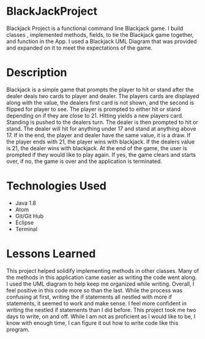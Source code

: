 # BlackJackProject
  Blackjack Project is a functional command line Blackjack game. I build classes , implemented methods, fields,
  to tie the Blackjack game together, and function in the App. I used a Blackjack UML Diagram that was provided and expanded on it to meet the expectations of the game.  
# Description
Blackjack is a simple game that prompts the player to hit or stand after the dealer deals two cards to player and dealer. The players cards are displayed along with the value, the dealers first card is not shown, and the second is flipped for player to see. The player is prompted to either hit or stand depending on if they are close to 21. Hitting yields a new players card. Standing is pushed to the dealers turn. The dealer is then prompted to hit or stand. The dealer will hit for anything under 17 and stand at anything above 17. If in the end, the player and dealer have the same value, it is a draw. If the player ends with 21, the player wins with blackjack. If the dealers value is 21, the dealer wins with blackjack. At the end of the game, the user is prompted if they would like to play again. If yes, the game clears and starts over, if no, the game is over and the application is terminated. 
# Technologies Used
* Java 1.8
* Atom
* Git/Git Hub
* Eclipse 
* Terminal

# Lessons Learned 
This project helped solidify implementing methods in other classes. Many of the methods in this application came easier as writing the code went along. I used the UML diagram to help keep me organized while writing. Overall, I feel positive in this code more so than the last. While the process was confusing at first, writing the if statements all nestled with more if statements, it seemed to work and make sense. I feel more confident in writing the nestled if statements than I did before. This project took me two days to write, on and off. While I am not as proficient as I would like to be, I know with enough time, I can figure it out how to write code like this program. 